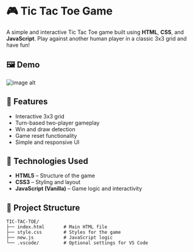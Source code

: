 # 🎮 Tic Tac Toe Game

A simple and interactive Tic Tac Toe game built using **HTML**, **CSS**, and **JavaScript**. Play against another human player in a classic 3x3 grid and have fun!

## 🖼️ Demo

![image alt](https://github.com/soumodippal2025/TIC-TAC-TOE-GAME/blob/main/Screenshot.png?raw=true)
## 🚀 Features

- Interactive 3x3 grid
- Turn-based two-player gameplay
- Win and draw detection
- Game reset functionality
- Simple and responsive UI

## 🔧 Technologies Used

- **HTML5** – Structure of the game
- **CSS3** – Styling and layout
- **JavaScript (Vanilla)** – Game logic and interactivity

## 📁 Project Structure

```plaintext
TIC-TAC-TOE/
├── index.html       # Main HTML file
├── style.css        # Styles for the game
├── new.js           # JavaScript logic
└── .vscode/         # Optional settings for VS Code
